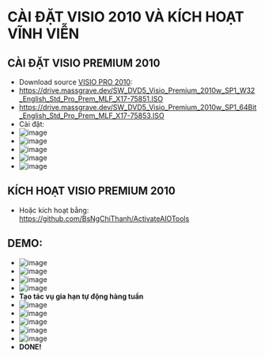 # CÀI ĐẶT VISIO 2010 VÀ KÍCH HOẠT VĨNH VIỄN #
## CÀI ĐẶT VISIO PREMIUM 2010 ##
  - Download source [VISIO PRO 2010](https://bsthanh-my.sharepoint.com/:u:/g/personal/0914678254_bsthanh_onmicrosoft_com/EaJlTXbzK7dHuBQPk9g4hQABmj0z79s5Ye0HcxW4BuhNag?e=soqUFT):
  - https://drive.massgrave.dev/SW_DVD5_Visio_Premium_2010w_SP1_W32_English_Std_Pro_Prem_MLF_X17-75851.ISO
  - https://drive.massgrave.dev/SW_DVD5_Visio_Premium_2010w_SP1_64Bit_English_Std_Pro_Prem_MLF_X17-75853.ISO
  - Cài đặt:
  - ![image](https://github.com/BsNgChiThanh/Cai-Visio2010-va-kich-hoat/assets/82578024/3d2901b8-ad8d-484b-88cf-18cbd17c9d00)
  - ![image](https://github.com/BsNgChiThanh/Cai-Visio2010-va-kich-hoat/assets/82578024/55264c05-a377-4d09-88f1-1cb0ea2f3fbb)
  - ![image](https://github.com/BsNgChiThanh/Cai-Visio2010-va-kich-hoat/assets/82578024/08aef19f-971e-4928-9db1-f30090e2f5c4)
  - ![image](https://github.com/BsNgChiThanh/Cai-Visio2010-va-kich-hoat/assets/82578024/64f92159-715b-48b3-9ffc-2c0469f33cf2)
  - ![image](https://github.com/BsNgChiThanh/Cai-Visio2010-va-kich-hoat/assets/82578024/6b5f85a7-4a58-47c6-a38c-4bdfae1e4e10)

## KÍCH HOẠT VISIO PREMIUM 2010 ##
  - Hoặc kích hoạt bằng: https://github.com/BsNgChiThanh/ActivateAIOTools

## DEMO: ## 
 - ![image](https://github.com/BsNgChiThanh/Cai-Visio2010-va-kich-hoat/assets/82578024/32568038-3f68-401c-bad7-e8b8494a0d9d)
 - ![image](https://github.com/BsNgChiThanh/Cai-Visio2010-va-kich-hoat/assets/82578024/1416af78-d340-4a68-ac57-443b55909630)
 - ![image](https://github.com/BsNgChiThanh/Cai-Visio2010-va-kich-hoat/assets/82578024/f9d344e1-7d8f-43db-8655-4b32bd082bc4)
 - ![image](https://github.com/BsNgChiThanh/Cai-Visio2010-va-kich-hoat/assets/82578024/287f0779-23a8-4841-a0ac-5722b272fef9)
 - **Tạo tác vụ gia hạn tự động hàng tuần**
 - ![image](https://github.com/BsNgChiThanh/Cai-Visio2010-va-kich-hoat/assets/82578024/5296e432-28b8-4782-a8c6-6cfc737f4bce)
 - ![image](https://github.com/BsNgChiThanh/Cai-Visio2010-va-kich-hoat/assets/82578024/25fd7667-f489-46ce-8493-049cf34fa2bd)
 - ![image](https://github.com/BsNgChiThanh/Cai-Visio2010-va-kich-hoat/assets/82578024/4a896359-d9c1-4c02-bc8d-8bc7a6a55a0a)
 - ![image](https://github.com/BsNgChiThanh/Cai-Visio2010-va-kich-hoat/assets/82578024/936444a5-ca79-4e2e-8c40-984e7d594aef)
 - ![image](https://github.com/BsNgChiThanh/Cai-Visio2010-va-kich-hoat/assets/82578024/547e0817-d7b7-4a08-98b0-dc07591e7f25)
 - **DONE!**
